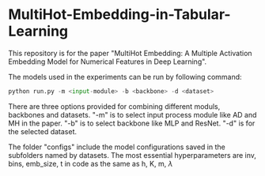 # MultiHot-Embedding-in-Tabular-Learning

This repository is for the paper "MultiHot Embedding: A Multiple Activation Embedding Model for Numerical Features in Deep Learning".

The models used in the experiments can be run by following command:

```python
python run.py -m <input-module> -b <backbone> -d <dataset> 
```
There are three options provided for combining different moduls,
backbones and datasets. "-m" is to select input process module
like AD and MH in the paper. "-b" is to select backbone like MLP
and ResNet. "-d" is for the selected dataset.

The folder "configs" include the model configurations saved in
the subfolders named by datasets. The most essential hyperparameters
are inv, bins, emb_size, t in code as the same as h, K, m, $\lambda$

